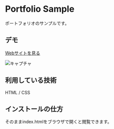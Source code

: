 Portfolio Sample
====

ポートフォリオのサンプルです。

## デモ
[Webサイトを見る](https://portfolio0613.herokuapp.com/)

![キャプチャ](https://user-images.githubusercontent.com/85099477/121804605-2bf19700-cc82-11eb-9615-0b072d35eee3.PNG)

## 利用している技術
HTML / CSS

## インストールの仕方
そのままindex.htmlをブラウザで開くと閲覧できます。
